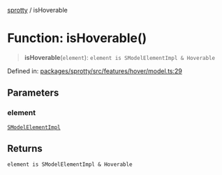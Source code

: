 
[sprotty](../globals) / isHoverable

# Function: isHoverable()

> **isHoverable**(`element`): `element is SModelElementImpl & Hoverable`

Defined in: [packages/sprotty/src/features/hover/model.ts:29](https://github.com/eclipse-sprotty/sprotty/blob/f9b2433481cc27a1ac0c92d525a92039ae7f6c76/packages/sprotty/src/features/hover/model.ts#L29)

## Parameters

### element

[`SModelElementImpl`](../Class.SModelElementImpl)

## Returns

`element is SModelElementImpl & Hoverable`
